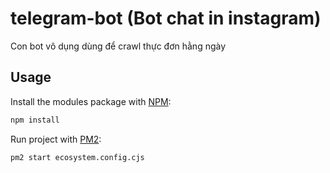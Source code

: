 # telegram-bot (Bot chat in instagram)
Con bot vô dụng dùng để crawl thực đơn hằng ngày

## Usage

Install the modules package with [NPM](https://www.npmjs.org/):

```sh
npm install
```

Run project with [PM2](https://pm2.keymetrics.io/):

```sh
pm2 start ecosystem.config.cjs
```
